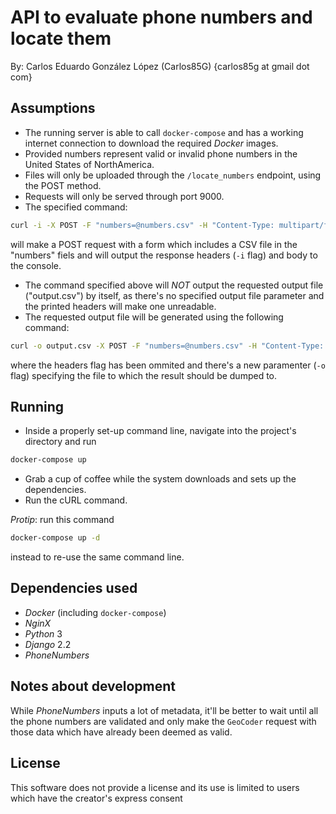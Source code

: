 # API to evaluate phone numbers and locate them

By: Carlos Eduardo González López (Carlos85G) {carlos85g at gmail dot com}

## Assumptions
- The running server is able to call `docker-compose` and has a working internet connection to download the required _Docker_ images.
- Provided numbers represent valid or invalid phone numbers in the United States of NorthAmerica.
- Files will only be uploaded through the `/locate_numbers` endpoint, using the POST method.
- Requests will only be served through port 9000.
- The specified command:
```sh
curl -i -X POST -F "numbers=@numbers.csv" -H "Content-Type: multipart/form-data" http://localhost:9000/locate_numbers
```
will make a POST request with a form which includes a CSV file in the "numbers" fiels and will output the response headers (`-i` flag) and body to the console.
- The command specified above will _NOT_ output the requested output file ("output.csv") by itself, as there's no specified output file parameter and the printed headers will make one unreadable.
- The requested output file will be generated using the following command:
```sh
curl -o output.csv -X POST -F "numbers=@numbers.csv" -H "Content-Type: multipart/form-data" http://localhost:9000/locate_numbers
```
where the headers flag has been ommited and there's a new paramenter (`-o` flag) specifying the file to which the result should be dumped to.

## Running

- Inside a properly set-up command line, navigate into the project's directory and run
```sh
docker-compose up
```
- Grab a cup of coffee while the system downloads and sets up the dependencies.
- Run the cURL command.

_Protip_: run this command
```sh
docker-compose up -d
```
instead to re-use the same command line.

## Dependencies used
- _Docker_ (including `docker-compose`)
- _NginX_
- _Python_ 3
- _Django_ 2.2
- _PhoneNumbers_

## Notes about development

While _PhoneNumbers_ inputs a lot of metadata, it'll be better to wait until all the phone numbers are validated and only make the `GeoCoder` request with those data which have already been deemed as valid.

## License
This software does not provide a license and its use is limited to users which have the creator's express consent
